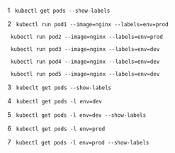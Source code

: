 1  ```  kubectl get pods --show-labels  ```

2  ```  kubectl run pod1 --image=nginx --labels=env=prod ```

   ```  kubectl run pod2 --image=nginx --labels=env=prod ```
   
   ```  kubectl run pod3 --image=nginx --labels=env=dev  ```
   
   ```  kubectl run pod4 --image=nginx --labels=env=dev  ```
   
   ```  kubectl run pod5 --image=nginx --labels=env=dev  ```

3  ```  kubeclt get pods --show-labels  ```

4  ```  kubectl get pods -l env=dev  ```

5  ```  kubectl get pods -l env=dev --show-labels  ```

6  ```  kubectl get pods -l env=prod  ```

7  ```  kubectl get pods -l env=prod --show-labels  ```

